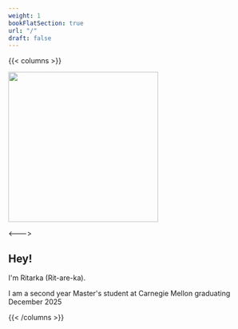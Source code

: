 ```yaml
---
weight: 1
bookFlatSection: true
url: "/"
draft: false
---
```


{{< columns >}}

<img src="/prof_pic.jpeg" width="300"/>

<--->

## Hey!
I'm Ritarka (Rit-are-ka).

I am a second year Master's student at Carnegie Mellon graduating December 2025

{{< /columns >}}
